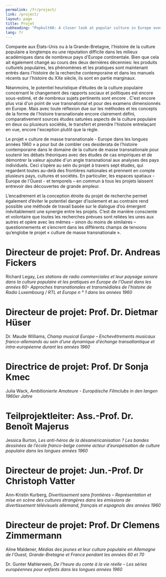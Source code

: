 ```yaml
---
permalink: /fr/project/
link: /project/
layout: page
title: Projet
subheading: "Popkult60: A closer look at popular culture in Europe over the long decade of the 1960s"
lang: fr
---
```

Comparée aux États-Unis ou à la Grande-Bretagne, l'histoire de la culture populaire a longtemps eu une réputation difficile dans les milieux académiques dans de nombreux pays d'Europe continentale. Bien que cela ait également changé au cours des deux dernières décennies: les produits culturels populaires, les phénomènes et les pratiques sont maintenant entrés dans l'histoire de la recherche contemporaine et dans les manuels récents sur l'histoire du XXe siècle, ils sont en partie marginaux.

Néanmoins, le potentiel heuristique d’études de la culture populaire concernant le changement des rapports sociaux et politiques est encore sous-estimé, et de nombreux sujets pertinents sont encore . C'est encore plus vrai d'un point de vue transnational et pour des examens dimensionnés en Europe. Mais avec toute réflexion due sur les méthodes et les concepts de la forme de l'histoire transnationale encore clairement défini, comparativement sources études saturées aspects de la culture populaire en deux ou plusieurs sociétés, le transfert et prendre l'histoire entrelaçant en vue, encore l'exception plutôt que la règle.

Le projet « culture de masse  transnationale - Europe dans les longues années 1960 » a pour but de combler ces desiderata de l’histoire contemporaine dans le domaine de la culture de masse transnationale pour soutenir les débats théoriques avec des études de cas empiriques et de démontrer la valeur ajoutée d'un angle transnational aux analyses des pays individuels. Ceci s’opère au sein du projet à travers sept études, qui regardent toutes au-delà des frontières nationales et prennent en compte plusieurs pays, cultures et sociétés. En particulier, les espaces spatiaux - Europe de l'Ouest - et temporels – en commun à tous les projets laissent entrevoir des découvertes de grande ampleur.

L’encadrement et la conception étroite du projet de recherche permet également d’éviter le potentiel danger d’isolement et au contraire rend possible une méthode de travail basée sur le dialogue d’où émergent inévitablement une synergie entre les projets. C’est de manière consciente et volontaire que toutes les recherches prévues sont reliées les unes aux autres et opère avec les mêmes – sinon du moins de similaires – questionnements et s’encrent dans les différents champs de tensions qu’englobe le projet « culture de masse transnationale ».


# Directeur de projet: Prof. Dr. Andreas Fickers

Richard Legay, *Les stations de radio commerciales et leur paysage sonore dans la culture populaire et les pratiques en Europe de l'Ouest dans les années 60- Approches transnationales et transmédiales de l'histoire de Radio Luxembourg / RTL et Europe n ° 1 dans les années 1960*

# Directeur de projet: Prof. Dr. Dietmar Hüser

Dr. Maude Williams, *Champ musical Europe – Enchevêtrements musicaux franco-allemands au sein d’une dynamique d’échange transatlantique et intra-européenne durant les années 1960*

# Directrice de projet: Prof. Dr Sonja Kmec

Julia Wack, *Ambitionierte Amateure - Europäische Filmclubs in den langen 1960er Jahre*

# Teilprojektleiter: Ass.-Prof. Dr. Benoît Majerus

Jessica Burton, *Les anti-héros de la désaméricanisation ? Les bandes dessinées de l’école franco-belge comme acteur d’européisation de culture populaire dans les longues années 1960*

# Directeur de projet: Jun.-Prof. Dr Christoph Vatter

Ann-Kristin Kurberg, *Divertissement sans frontières – Représentation et mise en scène des cultures étrangères dans les émissions de divertissement télévisuels allemand, français et espagnols des années 1960*

# Directeur de projet: Prof. Dr Clemens Zimmermann

Aline Maldener, *Médias des jeunes et leur culture populaire en Allemagne de l'Ouest, Grande-Bretagne et France pendant les années 60 et 70*

Dr. Gunter Mahlerwein, *De l’heure du conte à la vie réelle – Les séries européennes pour enfants dans les longues années 1960*

